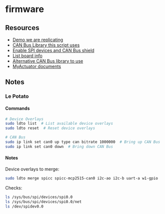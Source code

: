 # firmware

## Resources

- [Demo we are replicating](https://www.youtube.com/watch?v=EMWync-BGmo&ab_channel=Skyentific)
- [CAN Bus Library this script uses](https://github.com/adafruit/Adafruit_CircuitPython_MCP2515/tree/main)
- [Enable SPI devices and CAN Bus shield](https://hub.libre.computer/t/waveshare-rs485-can-hat-on-aml-s905x-cc-le-potato/84)
- [List board info](https://hub.libre.computer/t/libre-computer-wiring-tool/40)
- [Alternative CAN Bus library to use](https://python-can.readthedocs.io/en/stable/bus.html)
- [MyActuator documents](https://www.myactuator.com/dowload)

## Notes

### Le Potato

#### Commands

```bash
# Device Overlays
sudo ldto list  # List available device overlays
sudo ldto reset  # Reset device overlays

# CAN Bus
sudo ip link set can0 up type can bitrate 1000000  # Bring up CAN Bus
sudo ip link set can0 down  # Bring down CAN Bus
```

#### Notes

Device overlays to merge:

```bash
sudo ldto merge spicc spicc-mcp2515-can0 i2c-ao i2c-b uart-a w1-gpio
```

Checks:

```bash
ls /sys/bus/spi/devices/spi0.0
ls /sys/bus/spi/devices/spi0.0/net
ls /dev/spidev0.0
```
